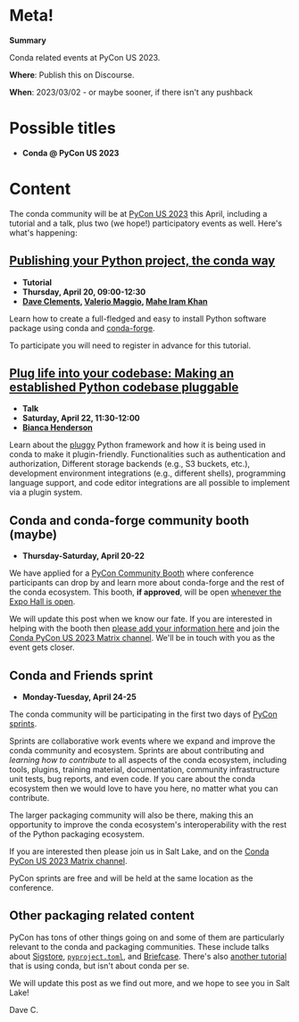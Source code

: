 # Meta!

**Summary**

Conda related events at PyCon US 2023.

**Where**:
Publish this on Discourse.

**When**: 2023/03/02 - or maybe sooner, if there isn't any pushback

# Possible titles

* **Conda @ PyCon US 2023**

# Content

The conda community will be at [PyCon US 2023](https://us.pycon.org/2023/) this April, including a tutorial and a talk, plus two (we hope!) participatory events as well. Here's what's happening:

## [Publishing your Python project, the conda way](https://us.pycon.org/2023/schedule/presentation/94/)

* **Tutorial**
* **Thursday, April 20, 09:00-12:30**
* **[Dave Clements](https://us.pycon.org/2023/speaker/profile/108/), [Valerio Maggio](https://us.pycon.org/2023/speaker/profile/109/), [Mahe Iram Khan](https://us.pycon.org/2023/speaker/profile/166/)**

Learn how to create a full-fledged and easy to install Python software package using conda and [conda-forge](https://conda-forge.org/).

To participate you will need to register in advance for this tutorial.

## [Plug life into your codebase: Making an established Python codebase pluggable](https://us.pycon.org/2023/schedule/presentation/66/)

* **Talk**
* **Saturday, April 22, 11:30-12:00**
* **[Bianca Henderson](https://us.pycon.org/2023/speaker/profile/75/)**

Learn about the [pluggy](https://pluggy.readthedocs.io/en/stable/index.html) Python framework and how it is being used in conda to make it plugin-friendly. Functionalities such as authentication and authorization, Different storage backends (e.g., S3 buckets, etc.), development environment integrations (e.g., different shells), programming language support, and code editor integrations are all possible to implement via a plugin system.

## Conda and conda-forge community booth (maybe)

* **Thursday-Saturday, April 20-22**

We have applied for a [PyCon Community Booth](https://us.pycon.org/2023/expo/expo-hall/) where conference participants can drop by and learn more about conda-forge and the rest of the conda ecosystem.  This booth, **if approved**, will be open [whenever the Expo Hall is open](https://us.pycon.org/2023/expo/expo-hall/).

We will update this post when we know our fate. If you are interested in helping with the booth then [please add your information here](https://docs.google.com/spreadsheets/d/1xAmxR5znO9D1tEPjdLRG1qh5ZhSuH2EPEWCWwAwe4yo/edit#gid=0) and join the [Conda PyCon US 2023 Matrix channel](https://app.element.io/#/room/#conda-pycon-us-2023:matrix.org).  We'll be in touch with you as the event gets closer.

## Conda and Friends sprint

* **Monday-Tuesday, April 24-25**

The conda community will be participating in the first two days of [PyCon sprints](https://us.pycon.org/2023/events/sprints/).

Sprints are collaborative work events where we expand and improve the conda community and ecosystem.  Sprints are about contributing and *learning how to contribute* to all aspects of the conda ecosystem, including tools, plugins, training material, documentation, community infrastructure unit tests, bug reports, and even code. If you care about the conda ecosystem then we would love to have you here, no matter what you can contribute.

The larger packaging community will also be there, making this an opportunity to improve the conda ecosystem's interoperability with the rest of the Python packaging ecosystem.

If you are interested then please join us in Salt Lake, and on the [Conda PyCon US 2023 Matrix channel](https://app.element.io/#/room/#conda-pycon-us-2023:matrix.org).

PyCon sprints are free and will be held at the same location as the conference.

## Other packaging related content

PyCon has tons of other things going on and some of them are particularly relevant to the conda and packaging communities.  These include talks about [Sigstore](https://us.pycon.org/2023/schedule/presentation/19/), [`pyproject.toml`](https://us.pycon.org/2023/schedule/presentation/42/), and [Briefcase](https://us.pycon.org/2023/schedule/presentation/20/).  There's also [another tutorial](https://us.pycon.org/2023/schedule/presentation/2/) that is using conda, but isn't about conda per se.

We will update this post as we find out more, and we hope to see you in Salt Lake!

Dave C.
